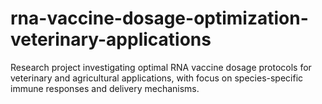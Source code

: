 # rna-vaccine-dosage-optimization-veterinary-applications
Research project investigating optimal RNA vaccine dosage protocols for veterinary and agricultural applications, with focus on species-specific immune responses and delivery mechanisms.
